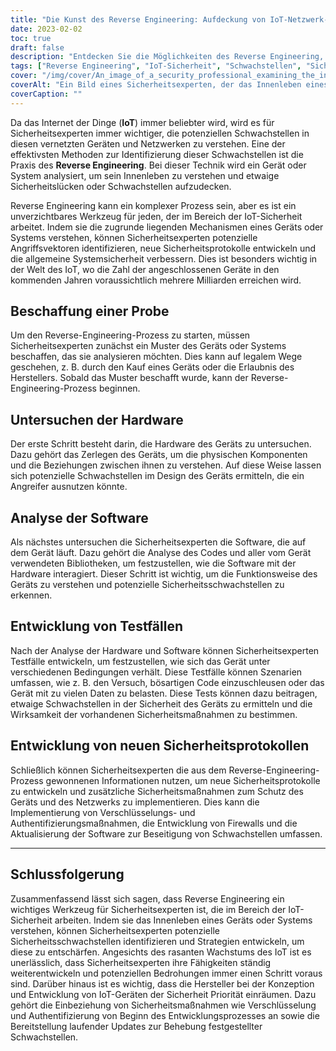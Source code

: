 ```yaml
---
title: "Die Kunst des Reverse Engineering: Aufdeckung von IoT-Netzwerk-Sicherheitsschwachstellen"
date: 2023-02-02
toc: true
draft: false
description: "Entdecken Sie die Möglichkeiten des Reverse Engineering, um Sicherheitslücken in IoT-Netzwerken aufzudecken und die allgemeine Systemsicherheit zu verbessern."
tags: ["Reverse Engineering", "IoT-Sicherheit", "Schwachstellen", "Sicherheitsprotokolle", "Geräteanalyse", "IoT-Netze", "innere Abläufe", "bösartiger Code", "Verschlüsselungsmaßnahmen", "Authentifizierungsmaßnahmen", "Firewalls", "Software-Update"]
cover: "/img/cover/An_image_of_a_security_professional_examining_the_inner_workings.png"
coverAlt: "Ein Bild eines Sicherheitsexperten, der das Innenleben eines IoT-Geräts untersucht, wobei verschiedene Hardwarekomponenten und Leiterplatten sichtbar sind. "
coverCaption: ""
---
```


Da das Internet der Dinge (**IoT**) immer beliebter wird, wird es für Sicherheitsexperten immer wichtiger, die potenziellen Schwachstellen in diesen vernetzten Geräten und Netzwerken zu verstehen. Eine der effektivsten Methoden zur Identifizierung dieser Schwachstellen ist die Praxis des **Reverse Engineering**. Bei dieser Technik wird ein Gerät oder System analysiert, um sein Innenleben zu verstehen und etwaige Sicherheitslücken oder Schwachstellen aufzudecken.

Reverse Engineering kann ein komplexer Prozess sein, aber es ist ein unverzichtbares Werkzeug für jeden, der im Bereich der IoT-Sicherheit arbeitet. Indem sie die zugrunde liegenden Mechanismen eines Geräts oder Systems verstehen, können Sicherheitsexperten potenzielle Angriffsvektoren identifizieren, neue Sicherheitsprotokolle entwickeln und die allgemeine Systemsicherheit verbessern. Dies ist besonders wichtig in der Welt des IoT, wo die Zahl der angeschlossenen Geräte in den kommenden Jahren voraussichtlich mehrere Milliarden erreichen wird.

## Beschaffung einer Probe

Um den Reverse-Engineering-Prozess zu starten, müssen Sicherheitsexperten zunächst ein Muster des Geräts oder Systems beschaffen, das sie analysieren möchten. Dies kann auf legalem Wege geschehen, z. B. durch den Kauf eines Geräts oder die Erlaubnis des Herstellers. Sobald das Muster beschafft wurde, kann der Reverse-Engineering-Prozess beginnen.

## Untersuchen der Hardware

Der erste Schritt besteht darin, die Hardware des Geräts zu untersuchen. Dazu gehört das Zerlegen des Geräts, um die physischen Komponenten und die Beziehungen zwischen ihnen zu verstehen. Auf diese Weise lassen sich potenzielle Schwachstellen im Design des Geräts ermitteln, die ein Angreifer ausnutzen könnte.

## Analyse der Software

Als nächstes untersuchen die Sicherheitsexperten die Software, die auf dem Gerät läuft. Dazu gehört die Analyse des Codes und aller vom Gerät verwendeten Bibliotheken, um festzustellen, wie die Software mit der Hardware interagiert. Dieser Schritt ist wichtig, um die Funktionsweise des Geräts zu verstehen und potenzielle Sicherheitsschwachstellen zu erkennen.

## Entwicklung von Testfällen

Nach der Analyse der Hardware und Software können Sicherheitsexperten Testfälle entwickeln, um festzustellen, wie sich das Gerät unter verschiedenen Bedingungen verhält. Diese Testfälle können Szenarien umfassen, wie z. B. den Versuch, bösartigen Code einzuschleusen oder das Gerät mit zu vielen Daten zu belasten. Diese Tests können dazu beitragen, etwaige Schwachstellen in der Sicherheit des Geräts zu ermitteln und die Wirksamkeit der vorhandenen Sicherheitsmaßnahmen zu bestimmen.

## Entwicklung von neuen Sicherheitsprotokollen

Schließlich können Sicherheitsexperten die aus dem Reverse-Engineering-Prozess gewonnenen Informationen nutzen, um neue Sicherheitsprotokolle zu entwickeln und zusätzliche Sicherheitsmaßnahmen zum Schutz des Geräts und des Netzwerks zu implementieren. Dies kann die Implementierung von Verschlüsselungs- und Authentifizierungsmaßnahmen, die Entwicklung von Firewalls und die Aktualisierung der Software zur Beseitigung von Schwachstellen umfassen.

_____

## Schlussfolgerung

Zusammenfassend lässt sich sagen, dass Reverse Engineering ein wichtiges Werkzeug für Sicherheitsexperten ist, die im Bereich der IoT-Sicherheit arbeiten. Indem sie das Innenleben eines Geräts oder Systems verstehen, können Sicherheitsexperten potenzielle Sicherheitsschwachstellen identifizieren und Strategien entwickeln, um diese zu entschärfen. Angesichts des rasanten Wachstums des IoT ist es unerlässlich, dass Sicherheitsexperten ihre Fähigkeiten ständig weiterentwickeln und potenziellen Bedrohungen immer einen Schritt voraus sind. Darüber hinaus ist es wichtig, dass die Hersteller bei der Konzeption und Entwicklung von IoT-Geräten der Sicherheit Priorität einräumen. Dazu gehört die Einbeziehung von Sicherheitsmaßnahmen wie Verschlüsselung und Authentifizierung von Beginn des Entwicklungsprozesses an sowie die Bereitstellung laufender Updates zur Behebung festgestellter Schwachstellen.
